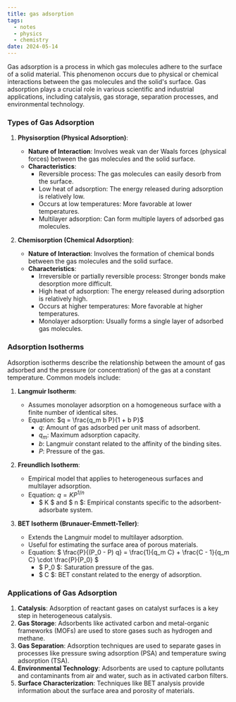 ```yaml
---
title: gas adsorption
tags:
  - notes
  - physics
  - chemistry
date: 2024-05-14
---
```

Gas adsorption is a process in which gas molecules adhere to the surface of a solid material. This phenomenon occurs due to physical or chemical interactions between the gas molecules and the solid's surface. Gas adsorption plays a crucial role in various scientific and industrial applications, including catalysis, gas storage, separation processes, and environmental technology.

### Types of Gas Adsorption

1. **Physisorption (Physical Adsorption)**:
   - **Nature of Interaction**: Involves weak van der Waals forces (physical forces) between the gas molecules and the solid surface.
   - **Characteristics**:
     - Reversible process: The gas molecules can easily desorb from the surface.
     - Low heat of adsorption: The energy released during adsorption is relatively low.
     - Occurs at low temperatures: More favorable at lower temperatures.
     - Multilayer adsorption: Can form multiple layers of adsorbed gas molecules.

2. **Chemisorption (Chemical Adsorption)**:
   - **Nature of Interaction**: Involves the formation of chemical bonds between the gas molecules and the solid surface.
   - **Characteristics**:
     - Irreversible or partially reversible process: Stronger bonds make desorption more difficult.
     - High heat of adsorption: The energy released during adsorption is relatively high.
     - Occurs at higher temperatures: More favorable at higher temperatures.
     - Monolayer adsorption: Usually forms a single layer of adsorbed gas molecules.

### Adsorption Isotherms

Adsorption isotherms describe the relationship between the amount of gas adsorbed and the pressure (or concentration) of the gas at a constant temperature. Common models include:

1. **Langmuir Isotherm**:
   - Assumes monolayer adsorption on a homogeneous surface with a finite number of identical sites.
   - Equation: $q = \frac{q_m b P}{1 + b P}$
     - $q$: Amount of gas adsorbed per unit mass of adsorbent.
     - $q_m$: Maximum adsorption capacity.
     - $b$: Langmuir constant related to the affinity of the binding sites.
     - $P$: Pressure of the gas.

2. **Freundlich Isotherm**:
   - Empirical model that applies to heterogeneous surfaces and multilayer adsorption.
   - Equation: $q = K P^{1/n}$
     - $ K $ and $ n $: Empirical constants specific to the adsorbent-adsorbate system.

3. **BET Isotherm (Brunauer-Emmett-Teller)**:
   - Extends the Langmuir model to multilayer adsorption.
   - Useful for estimating the surface area of porous materials.
   - Equation: $ \frac{P}{(P_0 - P) q} = \frac{1}{q_m C} + \frac{C - 1}{q_m C} \cdot \frac{P}{P_0} $
     - $ P_0 $: Saturation pressure of the gas.
     - $ C $: BET constant related to the energy of adsorption.

### Applications of Gas Adsorption

1. **Catalysis**: Adsorption of reactant gases on catalyst surfaces is a key step in heterogeneous catalysis.
2. **Gas Storage**: Adsorbents like activated carbon and metal-organic frameworks (MOFs) are used to store gases such as hydrogen and methane.
3. **Gas Separation**: Adsorption techniques are used to separate gases in processes like pressure swing adsorption (PSA) and temperature swing adsorption (TSA).
4. **Environmental Technology**: Adsorbents are used to capture pollutants and contaminants from air and water, such as in activated carbon filters.
5. **Surface Characterization**: Techniques like BET analysis provide information about the surface area and porosity of materials.
